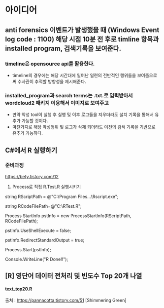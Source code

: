 # 아이디어

## anti forensics 이벤트가 발생했을 때 (Windows Event log code : 1100) 해당 시점 10분 전 후로 timline 항목과 installed program, 검색기록을 보여준다. 

### timeline은 opensource api를 활용한다. 
- timeline의 경우에는 해당 시간대에 일어난 일련의 전반적인 행위들을 보여줌으로써 수사관이 추적할 방향성을 제시해준다. 

### installed_program과 search terms는 .txt.로 입력받아서 wordcloud2 패키지 이용해서 이미지로 보여주고 
- 만약 악성 tool이 실행 후 실행 및 이후 로그들을 지우더라도 설치 기록을 통해서 유추가 가능할 것이다. 
- 마찬가지로 해당 악성행위 및 로그가 삭제 되더라도 이전의 검색 기록을 기반으로 유추가 가능하다. 



C#에서 R 실행하기 
--

### 준비과정
https://bety.tistory.com/12


1. Process로 직접 R.Test.R 실행시키기

  string RScriptPath = @"C:\Program Files\...\Rscript.exe";

  string RCodeFilePath=@"C:\RTest.R";
  
  Process StartInfo pstInfo = new ProcessStartInfo(RScriptPath, RCodeFilePath);

  pstInfo.UseShellExecute = false;

  pstInfo.RedirectStandardOutput = true;

  Process.Start(pstInfo);

  Console.WriteLine("R Done!!");


[R] 영단어 데이터 전처리 및 빈도수 Top 20개 나열 
---

#### [text_top20.R](https://github.com/val0ur/Csharp/blob/main/text_top20.R)

출처 : https://pannacotta.tistory.com/51 [Shimmering Green]

